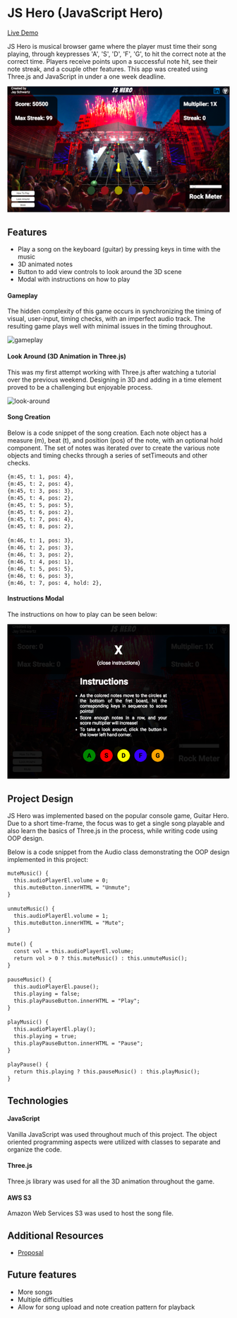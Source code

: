 # JS Hero (JavaScript Hero)
[Live Demo](https://jhedev96.github.io/JS-Hero/)

JS Hero is musical browser game where the player must time their song playing, through keypresses 'A', 'S', 'D', 'F', 'G', to hit the correct note at the correct time.  Players receive points upon a successful note hit, see their note streak, and a couple other features.  This app was created using Three.js and JavaScript in under a one week deadline.

![game-screenshot](https://raw.githubusercontent.com/jyschwrtz/guitar-hero-design/master/photos/game_play.png)

## Features
* Play a song on the keyboard (guitar) by pressing keys in time with the music
* 3D animated notes
* Button to add view controls to look around the 3D scene
* Modal with instructions on how to play

#### Gameplay
The hidden complexity of this game occurs in synchronizing the timing of visual, user-input, timing checks, with an imperfect audio track.  The resulting game plays well with minimal issues in the timing throughout.

![gameplay](https://github.com/jyschwrtz/guitar-hero-design/blob/master/gifs/gameplay.gif?raw=true)

#### Look Around (3D Animation in Three.js)
This was my first attempt working with Three.js after watching a tutorial over the previous weekend.  Designing in 3D and adding in a time element proved to be a challenging but enjoyable process.

![look-around](https://github.com/jyschwrtz/guitar-hero-design/blob/master/gifs/look_around.gif?raw=true)

#### Song Creation
Below is a code snippet of the song creation.  Each note object has a measure (m), beat (t), and position (pos) of the note, with an optional hold component.  The set of notes was iterated over to create the various note objects and timing checks through a series of setTimeouts and other checks.
```
{m:45, t: 1, pos: 4},
{m:45, t: 2, pos: 4},
{m:45, t: 3, pos: 3},
{m:45, t: 4, pos: 2},
{m:45, t: 5, pos: 5},
{m:45, t: 6, pos: 2},
{m:45, t: 7, pos: 4},
{m:45, t: 8, pos: 2},

{m:46, t: 1, pos: 3},
{m:46, t: 2, pos: 3},
{m:46, t: 3, pos: 2},
{m:46, t: 4, pos: 1},
{m:46, t: 5, pos: 5},
{m:46, t: 6, pos: 3},
{m:46, t: 7, pos: 4, hold: 2},
```

#### Instructions Modal
The instructions on how to play can be seen below:

![instructions](https://raw.githubusercontent.com/jyschwrtz/guitar-hero-design/master/photos/instructions.png)

## Project Design
JS Hero was implemented based on the popular console game, Guitar Hero.  Due to a short time-frame, the focus was to get a single song playable and also learn the basics of Three.js in the process, while writing code using OOP design.

Below is a code snippet from the Audio class demonstrating the OOP design implemented in this project:
```
muteMusic() {
  this.audioPlayerEl.volume = 0;
  this.muteButton.innerHTML = "Unmute";
}

unmuteMusic() {
  this.audioPlayerEl.volume = 1;
  this.muteButton.innerHTML = "Mute";
}

mute() {
  const vol = this.audioPlayerEl.volume;
  return vol > 0 ? this.muteMusic() : this.unmuteMusic();
}

pauseMusic() {
  this.audioPlayerEl.pause();
  this.playing = false;
  this.playPauseButton.innerHTML = "Play";
}

playMusic() {
  this.audioPlayerEl.play();
  this.playing = true;
  this.playPauseButton.innerHTML = "Pause";
}

playPause() {
  return this.playing ? this.pauseMusic() : this.playMusic();
}
```

## Technologies
#### JavaScript
Vanilla JavaScript was used throughout much of this project.  The object oriented programming aspects were utilized with classes to separate and organize the code.

#### Three.js
Three.js library was used for all the 3D animation throughout the game.

#### AWS S3
Amazon Web Services S3 was used to host the song file.

## Additional Resources
* [Proposal](https://github.com/jyschwrtz/JS-Hero/blob/master/docs/proposal.md)

## Future features
* More songs
* Multiple difficulties
* Allow for song upload and note creation pattern for playback
